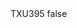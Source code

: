 <?xml version="1.0" encoding="UTF-8"?>
<CustomMetadata xmlns="http://soap.sforce.com/2006/04/metadata">
    <label>TXU395</label>
    <protected>false</protected>
</CustomMetadata>
